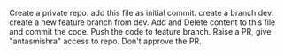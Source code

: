 Create a private repo.
add this file as initial commit.
create a branch dev.
create a new feature branch from dev.
Add and Delete content to this file and commit the code.
Push the code to feature branch.
Raise a PR, give "antasmishra" access to repo.
Don't approve the PR.
